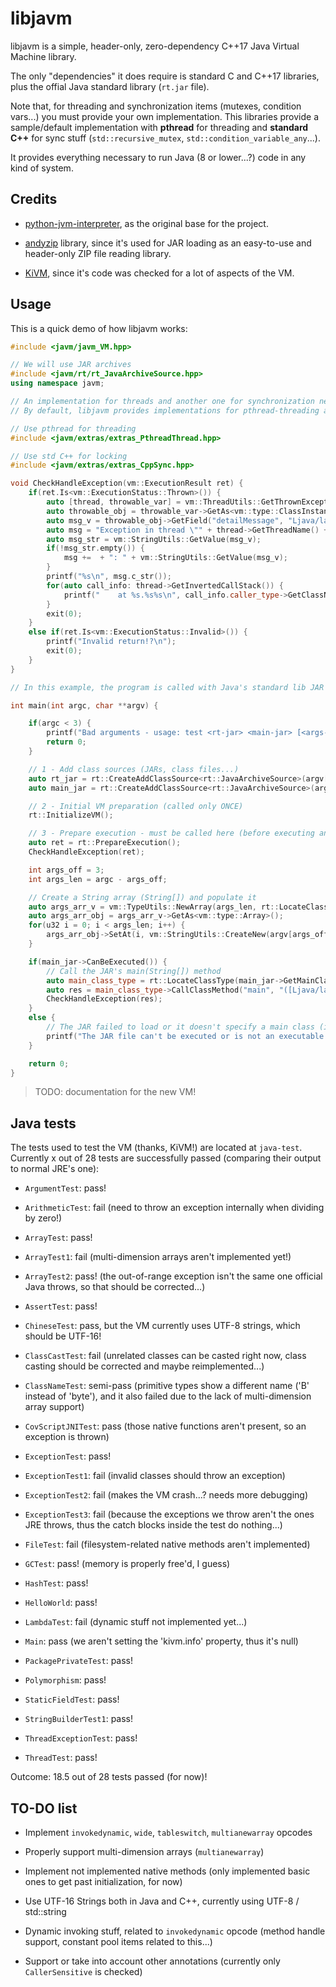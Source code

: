 # libjavm

libjavm is a simple, header-only, zero-dependency C++17 Java Virtual Machine library.

The only "dependencies" it does require is standard C and C++17 libraries, plus the offial Java standard library (`rt.jar` file).

Note that, for threading and synchronization items (mutexes, condition vars...) you must provide your own implementation. This libraries provide a sample/default implementation with **pthread** for threading and **standard C++** for sync stuff (`std::recursive_mutex`, `std::condition_variable_any`...).

It provides everything necessary to run Java (8 or lower...?) code in any kind of system.

## Credits

- [python-jvm-interpreter](https://github.com/gkbrk/python-jvm-interpreter), as the original base for the project.

- [andyzip](https://github.com/andy-thomason/andyzip) library, since it's used for JAR loading as an easy-to-use and header-only ZIP file reading library.

- [KiVM](https://github.com/imkiva/KiVM), since it's code was checked for a lot of aspects of the VM.

## Usage

This is a quick demo of how libjavm works:

```cpp
#include <javm/javm_VM.hpp>

// We will use JAR archives
#include <javm/rt/rt_JavaArchiveSource.hpp>
using namespace javm;

// An implementation for threads and another one for synchronization need to be included
// By default, libjavm provides implementations for pthread-threading and standard C++'s sync stuff

// Use pthread for threading
#include <javm/extras/extras_PthreadThread.hpp>

// Use std C++ for locking
#include <javm/extras/extras_CppSync.hpp>

void CheckHandleException(vm::ExecutionResult ret) {
    if(ret.Is<vm::ExecutionStatus::Thrown>()) {
        auto [thread, throwable_var] = vm::ThreadUtils::GetThrownExceptionInfo();
        auto throwable_obj = throwable_var->GetAs<vm::type::ClassInstance>();
        auto msg_v = throwable_obj->GetField("detailMessage", "Ljava/lang/String;");
        auto msg = "Exception in thread \"" + thread->GetThreadName() + "\" " + vm::TypeUtils::FormatVariableType(throwable_var);
        auto msg_str = vm::StringUtils::GetValue(msg_v);
        if(!msg_str.empty()) {
            msg +=  + ": " + vm::StringUtils::GetValue(msg_v);
        }
        printf("%s\n", msg.c_str());
        for(auto call_info: thread->GetInvertedCallStack()) {
            printf("    at %s.%s%s\n", call_info.caller_type->GetClassName().c_str(), call_info.invokable_name.c_str(), call_info.invokable_desc.c_str());
        }
        exit(0);
    }
    else if(ret.Is<vm::ExecutionStatus::Invalid>()) {
        printf("Invalid return!?\n");
        exit(0);
    }
}

// In this example, the program is called with Java's standard lib JAR (rt.jar) and another executable JAR to run it, plus optional arguments to be forwarded to the JAR

int main(int argc, char **argv) {

    if(argc < 3) {
        printf("Bad arguments - usage: test <rt-jar> <main-jar> [<args-to-be-passed-for-jar-main>]\n");
        return 0;
    }

    // 1 - Add class sources (JARs, class files...)
    auto rt_jar = rt::CreateAddClassSource<rt::JavaArchiveSource>(argv[1]); // Java standard lib JAR (rt.jar)
    auto main_jar = rt::CreateAddClassSource<rt::JavaArchiveSource>(argv[2]); // Entrypoint JAR

    // 2 - Initial VM preparation (called only ONCE)
    rt::InitializeVM();

    // 3 - Prepare execution - must be called here (before executing anything else) and after having called ResetExecution()
    auto ret = rt::PrepareExecution();
    CheckHandleException(ret);

    int args_off = 3;
    int args_len = argc - args_off;

    // Create a String array (String[]) and populate it
    auto args_arr_v = vm::TypeUtils::NewArray(args_len, rt::LocateClassType("java/lang/String"));
    auto args_arr_obj = args_arr_v->GetAs<vm::type::Array>();
    for(u32 i = 0; i < args_len; i++) {
        args_arr_obj->SetAt(i, vm::StringUtils::CreateNew(argv[args_off + i]));
    }

    if(main_jar->CanBeExecuted()) {
        // Call the JAR's main(String[]) method
        auto main_class_type = rt::LocateClassType(main_jar->GetMainClass());
        auto res = main_class_type->CallClassMethod("main", "([Ljava/lang/String;)V", args_arr_v);
        CheckHandleException(res);
    }
    else {
        // The JAR failed to load or it doesn't specify a main class (is a JAR library)
        printf("The JAR file can't be executed or is not an executable JAR.");
    }

    return 0;
}
```

> TODO: documentation for the new VM!

## Java tests

The tests used to test the VM (thanks, KiVM!) are located at `java-test`. Currently x out of 28 tests are successfully passed (comparing their output to normal JRE's one):

- `ArgumentTest`: pass!

- `ArithmeticTest`: fail (need to throw an exception internally when dividing by zero!)

- `ArrayTest`: pass!

- `ArrayTest1`: fail (multi-dimension arrays aren't implemented yet!)

- `ArrayTest2`: pass! (the out-of-range exception isn't the same one official Java throws, so that should be corrected...)

- `AssertTest`: pass!

- `ChineseTest`: pass, but the VM currently uses UTF-8 strings, which should be UTF-16!

- `ClassCastTest`: fail (unrelated classes can be casted right now, class casting should be corrected and maybe reimplemented...)

- `ClassNameTest`: semi-pass (primitive types show a different name ('B' instead of 'byte'), and it also failed due to the lack of multi-dimension array support)

- `CovScriptJNITest`: pass (those native functions aren't present, so an exception is thrown)

- `ExceptionTest`: pass!

- `ExceptionTest1`: fail (invalid classes should throw an exception)

- `ExceptionTest2`: fail (makes the VM crash...? needs more debugging)

- `ExceptionTest3`: fail (because the exceptions we throw aren't the ones JRE throws, thus the catch blocks inside the test do nothing...)

- `FileTest`: fail (filesystem-related native methods aren't implemented)

- `GCTest`: pass! (memory is properly free'd, I guess)

- `HashTest`: pass!

- `HelloWorld`: pass!

- `LambdaTest`: fail (dynamic stuff not implemented yet...)

- `Main`: pass (we aren't setting the 'kivm.info' property, thus it's null)

- `PackagePrivateTest`: pass!

- `Polymorphism`: pass!

- `StaticFieldTest`: pass!

- `StringBuilderTest1`: pass!

- `ThreadExceptionTest`: pass!

- `ThreadTest`: pass!

Outcome: 18.5 out of 28 tests passed (for now)!

## TO-DO list

- Implement `invokedynamic`, `wide`, `tableswitch`, `multianewarray` opcodes

- Properly support multi-dimension arrays (`multianewarray`)

- Implement not implemented native methods (only implemented basic ones to get past initialization, for now)

- Use UTF-16 Strings both in Java and C++, currently using UTF-8 / std::string

- Dynamic invoking stuff, related to `invokedynamic` opcode (method handle support, constant pool items related to this...)

- Support or take into account other annotations (currently only `CallerSensitive` is checked)